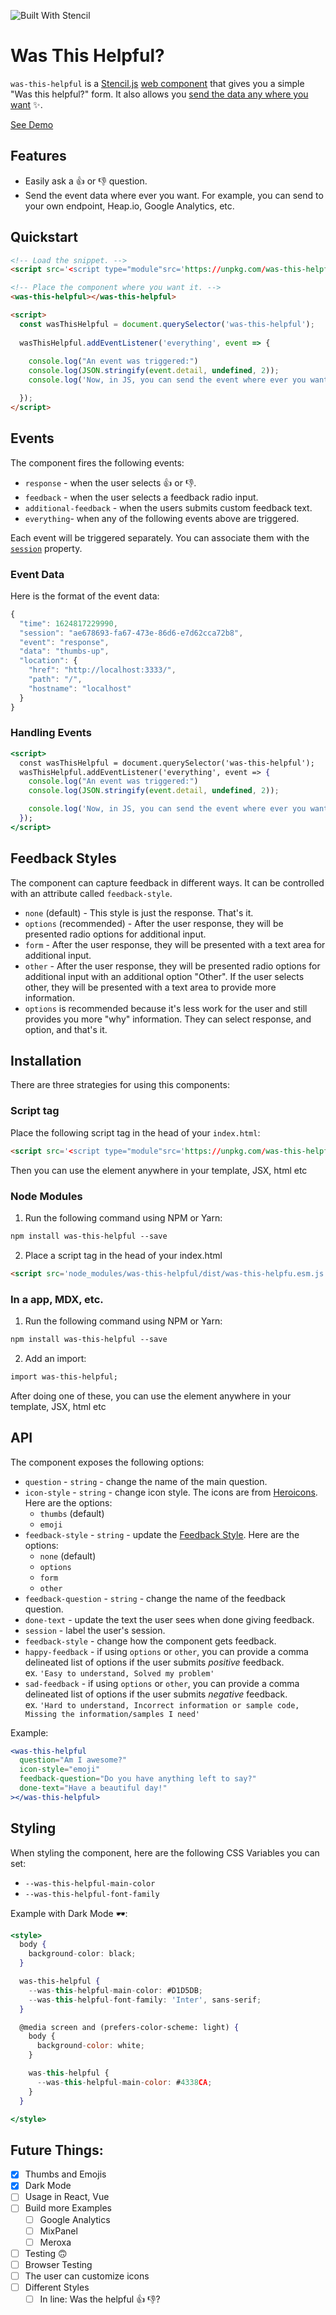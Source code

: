 ![Built With Stencil](https://img.shields.io/badge/-Built%20With%20Stencil-16161d.svg?logo=data%3Aimage%2Fsvg%2Bxml%3Bbase64%2CPD94bWwgdmVyc2lvbj0iMS4wIiBlbmNvZGluZz0idXRmLTgiPz4KPCEtLSBHZW5lcmF0b3I6IEFkb2JlIElsbHVzdHJhdG9yIDE5LjIuMSwgU1ZHIEV4cG9ydCBQbHVnLUluIC4gU1ZHIFZlcnNpb246IDYuMDAgQnVpbGQgMCkgIC0tPgo8c3ZnIHZlcnNpb249IjEuMSIgaWQ9IkxheWVyXzEiIHhtbG5zPSJodHRwOi8vd3d3LnczLm9yZy8yMDAwL3N2ZyIgeG1sbnM6eGxpbms9Imh0dHA6Ly93d3cudzMub3JnLzE5OTkveGxpbmsiIHg9IjBweCIgeT0iMHB4IgoJIHZpZXdCb3g9IjAgMCA1MTIgNTEyIiBzdHlsZT0iZW5hYmxlLWJhY2tncm91bmQ6bmV3IDAgMCA1MTIgNTEyOyIgeG1sOnNwYWNlPSJwcmVzZXJ2ZSI%2BCjxzdHlsZSB0eXBlPSJ0ZXh0L2NzcyI%2BCgkuc3Qwe2ZpbGw6I0ZGRkZGRjt9Cjwvc3R5bGU%2BCjxwYXRoIGNsYXNzPSJzdDAiIGQ9Ik00MjQuNywzNzMuOWMwLDM3LjYtNTUuMSw2OC42LTkyLjcsNjguNkgxODAuNGMtMzcuOSwwLTkyLjctMzAuNy05Mi43LTY4LjZ2LTMuNmgzMzYuOVYzNzMuOXoiLz4KPHBhdGggY2xhc3M9InN0MCIgZD0iTTQyNC43LDI5Mi4xSDE4MC40Yy0zNy42LDAtOTIuNy0zMS05Mi43LTY4LjZ2LTMuNkgzMzJjMzcuNiwwLDkyLjcsMzEsOTIuNyw2OC42VjI5Mi4xeiIvPgo8cGF0aCBjbGFzcz0ic3QwIiBkPSJNNDI0LjcsMTQxLjdIODcuN3YtMy42YzAtMzcuNiw1NC44LTY4LjYsOTIuNy02OC42SDMzMmMzNy45LDAsOTIuNywzMC43LDkyLjcsNjguNlYxNDEuN3oiLz4KPC9zdmc%2BCg%3D%3D&colorA=16161d&style=flat-square)

# Was This Helpful?

`was-this-helpful` is a [Stencil.js](http://stenciljs.com) [web component](https://www.webcomponents.org/) that gives you a simple "Was this helpful?" form.  It also allows you [send the data any where you want](#handling-events) ✨. 

[See Demo](https://stackblitz.com/edit/was-this-helpful-example?devtoolsheight=33&file=index.html)

## Features

- Easily ask a 👍 or 👎 question.
- Send the event data where ever you want. For example, you can send to your own endpoint, Heap.io, Google Analytics, etc.

## Quickstart

```html
<!-- Load the snippet. -->
<script src='<script type="module"src='https://unpkg.com/was-this-helpful@0.0.2/dist/was-this-helpful/was-this-helpful.esm.js'></script>'></script>

<!-- Place the component where you want it. -->
<was-this-helpful></was-this-helpful>

<script>
  const wasThisHelpful = document.querySelector('was-this-helpful');
  
  wasThisHelpful.addEventListener('everything', event => {
    
    console.log("An event was triggered:")
    console.log(JSON.stringify(event.detail, undefined, 2));
    console.log('Now, in JS, you can send the event where ever you want. 🤘')

  });
</script>
```

## Events

The component fires the following events:

- `response` - when the user selects 👍 or 👎.
- `feedback` - when the user selects a feedback radio input.
- `additional-feedback` - when the users submits custom feedback text.
- `everything`- when any of the following events above are triggered.

Each event will be triggered separately. You can associate them with the [`session`](#api) property.

### Event Data

Here is the format of the event data:

```jsx
{
  "time": 1624817229990,
  "session": "ae678693-fa67-473e-86d6-e7d62cca72b8",
  "event": "response",
  "data": "thumbs-up",
  "location": {
    "href": "http://localhost:3333/",
    "path": "/",
    "hostname": "localhost"
  }
}
```

### Handling Events

```jsx
<script>
  const wasThisHelpful = document.querySelector('was-this-helpful');
  wasThisHelpful.addEventListener('everything', event => {
    console.log("An event was triggered:")
    console.log(JSON.stringify(event.detail, undefined, 2));

    console.log('Now, in JS, you can send the event where ever you want. 🤘')
  });
</script>
```

## Feedback Styles

The component can capture feedback in different ways. It can be controlled with an attribute called `feedback-style`.

- `none` (default) - This style is just the response. That's it. 
- `options` (recommended) - After the user response, they will be presented radio options for additional input.
- `form` - After the user response, they will be presented with a text area for additional input.
- `other` - After the user response, they will be presented radio options for additional input with an additional option "Other". If the user selects other, they will be presented with a text area to provide more information.
- `options` is recommended because it's less work for the user and still provides you more "why" information. They can select response, and option, and that's it. 

## Installation

There are three strategies for using this components:

### **Script tag**

Place the following script tag  in the head of your `index.html`:

```html
<script src='<script type="module"src='https://unpkg.com/was-this-helpful@0.0.2/dist/was-this-helpful/was-this-helpful.esm.js'></script>'></script>
```

Then you can use the element anywhere in your template, JSX, html etc

### **Node Modules**

1. Run the following command using NPM or Yarn:

```html
npm install was-this-helpful --save
```

2. Place a script tag in the head of your index.html

```html
<script src='node_modules/was-this-helpful/dist/was-this-helpfu.esm.js'></script>
```

### **In a app, MDX, etc.**

1. Run the following command using NPM or Yarn:

```html
npm install was-this-helpful --save
```

2. Add an import:

```html
import was-this-helpful;
```

After doing one of these,  you can use the element anywhere in your template, JSX, html etc

## API

The component exposes the following options:

- `question` - `string` - change the name of the main question. 
- `icon-style` - `string` - change icon style. The icons are from [Heroicons](https://heroicons.com/). Here are the options:  
  - `thumbs` (default)  
  - `emoji`  
- `feedback-style` - `string` - update the [Feedback Style](). Here are the options:  
  - `none` (default)  
  - `options`  
  - `form`  
  - `other`  
- `feedback-question` - `string` - change the name of the feedback question.  
- `done-text` - update the text the user sees when done giving feedback.  
- `session` - label the user's session.  
- `feedback-style` - change how the component gets feedback.    
- `happy-feedback` - if using `options` or `other`, you can provide a comma delineated list of options if the user submits *positive* feedback.   
    ex. `'Easy to understand, Solved my problem'`  
- `sad-feedback` - if using `options` or `other`, you can provide a comma delineated list of options if the user submits *negative* feedback.   
    ex. `'Hard to understand, Incorrect information or sample code, Missing the information/samples I need'`  

Example:

```jsx
<was-this-helpful 
  question="Am I awesome?"
  icon-style="emoji"
  feedback-question="Do you have anything left to say?"
  done-text="Have a beautiful day!"
></was-this-helpful>
```

## Styling

When styling the component, here are the following CSS Variables you can set:

- `--was-this-helpful-main-color` 
- `--was-this-helpful-font-family`

Example with Dark Mode 🕶️:

```jsx
<style>
  body {
    background-color: black;
  }

  was-this-helpful {
    --was-this-helpful-main-color: #D1D5DB;
    --was-this-helpful-font-family: 'Inter', sans-serif;
  }

  @media screen and (prefers-color-scheme: light) {
    body {
      background-color: white;
    }

    was-this-helpful {
      --was-this-helpful-main-color: #4338CA;
    }
  }

</style>
```

## Future Things:

- [x]  Thumbs and Emojis
- [x]  Dark Mode
- [ ]  Usage in React, Vue
- [ ]  Build more Examples
    - [ ]  Google Analytics
    - [ ]  MixPanel
    - [ ]  Meroxa
- [ ]  Testing 🙃
- [ ]  Browser Testing
- [ ]  The user can customize icons
- [ ]  Different Styles
    - [ ]  In line: Was the helpful 👍  👎?